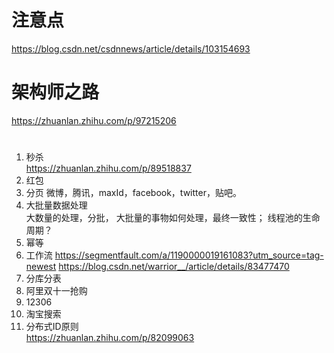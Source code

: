 # 注意点
https://blog.csdn.net/csdnnews/article/details/103154693  
# 架构师之路
https://zhuanlan.zhihu.com/p/97215206
# 

1. 秒杀  
https://zhuanlan.zhihu.com/p/89518837
2. 红包
3. 分页
微博，腾讯，maxId，facebook，twitter，贴吧。
4. 大批量数据处理  
大数量的处理，分批，
大批量的事物如何处理，最终一致性；
线程池的生命周期？
5. 幂等
6. 工作流
https://segmentfault.com/a/1190000019161083?utm_source=tag-newest
https://blog.csdn.net/warrior__/article/details/83477470
7. 分库分表
8. 阿里双十一抢购
9. 12306
10. 淘宝搜索
11. 分布式ID原则   
https://zhuanlan.zhihu.com/p/82099063